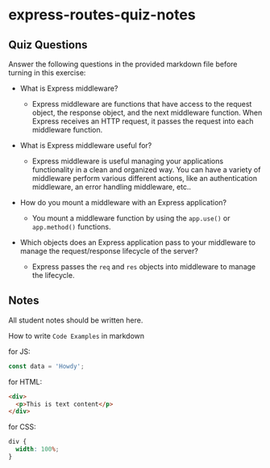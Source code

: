 # express-routes-quiz-notes

## Quiz Questions

Answer the following questions in the provided markdown file before turning in this exercise:

- What is Express middleware?

  - Express middleware are functions that have access to the request object, the response object, and the next middleware function. When Express receives an HTTP request, it passes the request into each middleware function.

- What is Express middleware useful for?

  - Express middleware is useful managing your applications functionality in a clean and organized way. You can have a variety of middleware perform various different actions, like an authentication middleware, an error handling middleware, etc..

- How do you mount a middleware with an Express application?

  - You mount a middleware function by using the `app.use()` or `app.method()` functions.

- Which objects does an Express application pass to your middleware to manage the request/response lifecycle of the server?

  - Express passes the `req` and `res` objects into middleware to manage the lifecycle.

## Notes

All student notes should be written here.

How to write `Code Examples` in markdown

for JS:

```javascript
const data = 'Howdy';
```

for HTML:

```html
<div>
  <p>This is text content</p>
</div>
```

for CSS:

```css
div {
  width: 100%;
}
```
